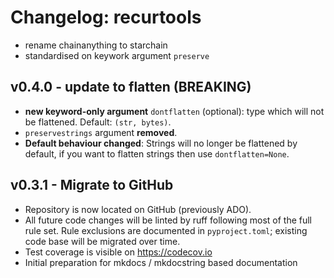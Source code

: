 # Changelog: recurtools

- rename chainanything to starchain
- standardised on keywork argument `preserve`

## v0.4.0 - update to flatten (BREAKING)
- **new keyword-only argument** `dontflatten` (optional): type which will not be flattened. Default: `(str, bytes)`.
- `preservestrings` argument **removed**.
- **Default behaviour changed**: Strings will no longer be flattened by default, if you want to flatten strings then use `dontflatten=None`.

## v0.3.1 - Migrate to GitHub
- Repository is now located on GitHub (previously ADO).
- All future code changes will be linted by ruff following most of the full rule set. Rule exclusions are documented in `pyproject.toml`; existing code base will be migrated over time.
- Test coverage is visible on https://codecov.io
- Initial preparation for mkdocs / mkdocstring based documentation